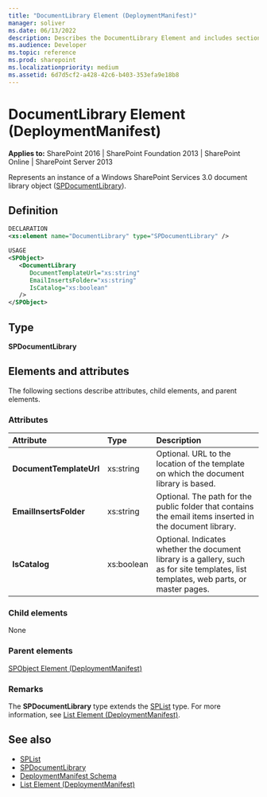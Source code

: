 ```yaml
---
title: "DocumentLibrary Element (DeploymentManifest)"
manager: soliver
ms.date: 06/13/2022
description: Describes the DocumentLibrary Element and includes sections that describe attributes, child elements, and parent elements.
ms.audience: Developer
ms.topic: reference
ms.prod: sharepoint
ms.localizationpriority: medium
ms.assetid: 6d7d5cf2-a428-42c6-b403-353efa9e18b8
---
```


# DocumentLibrary Element (DeploymentManifest)

**Applies to:** SharePoint 2016 | SharePoint Foundation 2013 | SharePoint Online | SharePoint Server 2013 
  
Represents an instance of a Windows SharePoint Services 3.0 document library object ([SPDocumentLibrary](https://msdn.microsoft.com/library/Microsoft.SharePoint.SPDocumentLibrary.aspx)). 

## Definition

```XML
DECLARATION
<xs:element name="DocumentLibrary" type="SPDocumentLibrary" />

USAGE
<SPObject>
   <DocumentLibrary
      DocumentTemplateUrl="xs:string"
      EmailInsertsFolder="xs:string"
      IsCatalog="xs:boolean"
   />
</SPObject>

```

## Type

**SPDocumentLibrary**
  
## Elements and attributes

The following sections describe attributes, child elements, and parent elements.

### Attributes

|**Attribute**|**Type**|**Description**|
|:-----|:-----|:-----|
|**DocumentTemplateUrl**  <br/> |xs:string  <br/> |Optional. URL to the location of the template on which the document library is based.  <br/> |
|**EmailInsertsFolder**  <br/> |xs:string  <br/> |Optional. The path for the public folder that contains the email items inserted in the document library.  <br/> |
|**IsCatalog**  <br/> |xs:boolean  <br/> |Optional. Indicates whether the document library is a gallery, such as for site templates, list templates, web parts, or master pages.  <br/> |
   
### Child elements

None
   
### Parent elements

[SPObject Element (DeploymentManifest)](spobject-element-deploymentmanifest.md)
   
### Remarks

The **SPDocumentLibrary** type extends the [SPList](https://msdn.microsoft.com/library/Microsoft.SharePoint.SPList.aspx) type. For more information, see [List Element (DeploymentManifest)](list-element-deploymentmanifest.md).
  
## See also

- [SPList](https://msdn.microsoft.com/library/Microsoft.SharePoint.SPList.aspx)
- [SPDocumentLibrary](https://msdn.microsoft.com/library/Microsoft.SharePoint.SPDocumentLibrary.aspx)
- [DeploymentManifest Schema](deploymentmanifest-schema.md)
- [List Element (DeploymentManifest)](list-element-deploymentmanifest.md)

